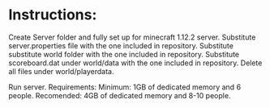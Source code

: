# Instructions:
Create Server folder and fully set up for minecraft 1.12.2 server.
Substitute server.properties file with the one included in repository.
Substitute substitute world folder with the one included in repository.
Substitute scoreboard.dat under world/data with the one included in repository.
Delete all files under world/playerdata.

Run server. 
Requirements:
Minimum: 1GB of dedicated memory and 6 people.
Recomended: 4GB of dedicated memory and 8-10 people.
<You can make copies of the world in the same folder for replaying>